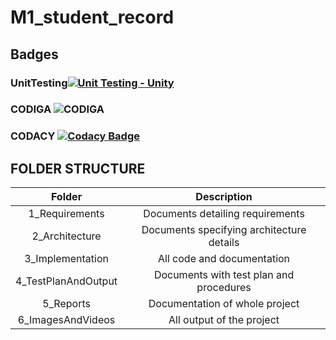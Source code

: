 # M1_student_record

## Badges
### UnitTesting[![Unit Testing - Unity](https://github.com/Ajithmathiyalagan/M1_Student_Record/actions/workflows/unit_testing.yml/badge.svg)](https://github.com/Ajithmathiyalagan/M1_Student_Record/actions/workflows/unit_testing.yml)
### CODIGA ![CODIGA](https://api.codiga.io/project/32535/status/svg)
### CODACY  [![Codacy Badge](https://app.codacy.com/project/badge/Grade/91090600ff054fb99b0ea8f4d216cdb7)](https://www.codacy.com/gh/Ajithmathiyalagan/M1_Student_Record/dashboard?utm_source=github.com&amp;utm_medium=referral&amp;utm_content=Ajithmathiyalagan/M1_Student_Record&amp;utm_campaign=Badge_Grade)
## FOLDER STRUCTURE
| Folder | Description | 
| :----: | :---------: |
| 1_Requirements | Documents detailing requirements |
| 2_Architecture | Documents specifying architecture details |
| 3_Implementation | All code and documentation |
| 4_TestPlanAndOutput | Documents with test plan and procedures |
| 5_Reports | Documentation of whole project |
| 6_ImagesAndVideos | All output of the project |
